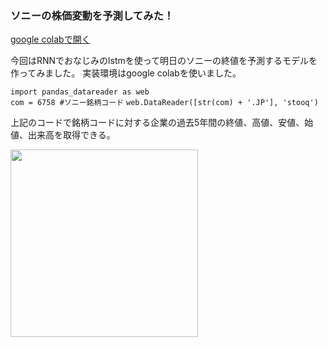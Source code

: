 ### ソニーの株価変動を予測してみた！

[google colabで開く](https://colab.research.google.com/drive/1PkRAXsBzbp4z9OTw9KnpAli7WlG19N_O?usp=sharing)

今回はRNNでおなじみのlstmを使って明日のソニーの終値を予測するモデルを作ってみました。
実装環境はgoogle colabを使いました。

`import pandas_datareader as web`<br>
`com = 6758 #ソニー銘柄コード`
`web.DataReader([str(com) + '.JP'], 'stooq')`<br>

上記のコードで銘柄コードに対する企業の過去5年間の終値、高値、安値、始値、出来高を取得できる。

<img src="https://uploda1.ysklog.net/49edcf2db85d8fff471c2851a80ff6cb.png" width="300px">

